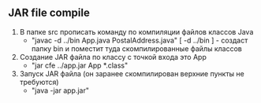 ## JAR file compile

1. В папке src прописать команду по компиляции файлов классов Java
   - "javac -d ../bin App.java PostalAddress.java"
   [ -d ../bin ] - создаст папку bin и поместит туда скомпилированные файлы классов
2. Создание JAR файла по классу с точкой входа это App
   - "jar cfe ../app.jar App *.class"
3. Запуск JAR файла (он заранее скомпилирован верхние пункты не требуются)
   - "java -jar app.jar"

